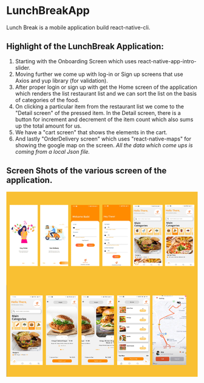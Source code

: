 # LunchBreakApp

Lunch Break is a mobile application build react-native-cli.

## Highlight of the LunchBreak Application:

1. Starting with the Onboarding Screen which uses react-native-app-intro-slider.
2. Moving further we come up with log-in or Sign up screens that use Axios and yup library (for validation).
3. After proper login or sign up with get the Home screen of the application which renders the list restaurant list and we can sort the list on the basis of categories of the food.
4. On clicking a particular item from the restaurant list we come to the "Detail screen" of the pressed item. In the Detail screen, there is a button for increment and decrement of the item count which also sums up the total amount for us.
5. We have a "cart screen" that shows the elements in the cart.
6. And lastly "OrderDelivery screen" which uses "react-native-maps" for showing the google map on the screen.
   _All the data which come ups is coming from a local Json file._

## Screen Shots of the various screen of the application.

![ ](img-food-app.png)
